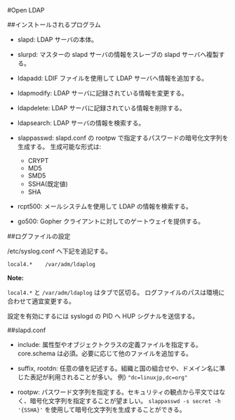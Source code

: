 #Open LDAP

##インストールされるプログラム

* slapd: LDAP サーバの本体。
* slurpd: マスターの slapd サーバの情報をスレーブの slapd サーバへ複製する。
* ldapadd: LDIF ファイルを使用して LDAP サーバへ情報を追加する。
* ldapmodify: LDAP サーバに記録されている情報を変更する。
* ldapdelete: LDAP サーバに記録されている情報を削除する。
* ldapsearch: LDAP サーバの情報を検索する。
* slappasswd: slapd.conf の rootpw で指定するパスワードの暗号化文字列を生成する。
  生成可能な形式は:
  * CRYPT
  * MD5
  * SMD5
  * SSHA(既定値)
  * SHA

* rcpt500: メールシステムを使用して LDAP の情報を検索する。
* go500: Gopher クライアントに対してのゲートウェイを提供する。

##ログファイルの設定

/etc/syslog.conf へ下記を追記する。

```bash
local4.*    /var/adm/ldaplog
```

**Note:**

``local4.*`` と ``/var/adm/ldaplog`` はタブで区切る。
ログファイルのパスは環境に合わせて適宜変更する。

設定を有効にするには syslogd の PID へ HUP シグナルを送信する。

##slapd.conf

* include: 属性型やオブジェクトクラスの定義ファイルを指定する。
  core.schema は必須。必要に応じて他のファイルを追加する。
  
* suffix, rootdn: 任意の値を記述する。組織と国の組合せや、ドメイン名に準じた表記が利用されることが多い。
  例) ``"dc=linuxjp,dc=org"``
  
* rootpw: パスワード文字列を指定する。セキュリティの観点から平文ではなく、暗号化文字列を指定することが望ましい。
  ``slappasswd -s secret -h '{SSHA}'`` を使用して暗号化文字列を生成することができる。